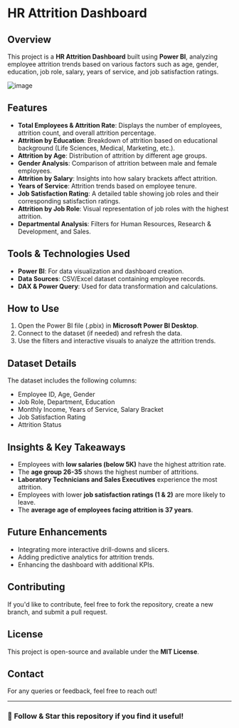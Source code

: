 # HR Attrition Dashboard

## Overview
This project is a **HR Attrition Dashboard** built using **Power BI**, analyzing employee attrition trends based on various factors such as age, gender, education, job role, salary, years of service, and job satisfaction ratings.



![image](https://github.com/user-attachments/assets/65774886-d389-4bdc-b851-da311ce6b122)


## Features
- **Total Employees & Attrition Rate**: Displays the number of employees, attrition count, and overall attrition percentage.
- **Attrition by Education**: Breakdown of attrition based on educational background (Life Sciences, Medical, Marketing, etc.).
- **Attrition by Age**: Distribution of attrition by different age groups.
- **Gender Analysis**: Comparison of attrition between male and female employees.
- **Attrition by Salary**: Insights into how salary brackets affect attrition.
- **Years of Service**: Attrition trends based on employee tenure.
- **Job Satisfaction Rating**: A detailed table showing job roles and their corresponding satisfaction ratings.
- **Attrition by Job Role**: Visual representation of job roles with the highest attrition.
- **Departmental Analysis**: Filters for Human Resources, Research & Development, and Sales.

## Tools & Technologies Used
- **Power BI**: For data visualization and dashboard creation.
- **Data Sources**: CSV/Excel dataset containing employee records.
- **DAX & Power Query**: Used for data transformation and calculations.

## How to Use
1. Open the Power BI file (.pbix) in **Microsoft Power BI Desktop**.
2. Connect to the dataset (if needed) and refresh the data.
3. Use the filters and interactive visuals to analyze the attrition trends.

## Dataset Details
The dataset includes the following columns:
- Employee ID, Age, Gender
- Job Role, Department, Education
- Monthly Income, Years of Service, Salary Bracket
- Job Satisfaction Rating
- Attrition Status

## Insights & Key Takeaways
- Employees with **low salaries (below 5K)** have the highest attrition rate.
- The **age group 26-35** shows the highest number of attritions.
- **Laboratory Technicians and Sales Executives** experience the most attrition.
- Employees with lower **job satisfaction ratings (1 & 2)** are more likely to leave.
- The **average age of employees facing attrition is 37 years**.

## Future Enhancements
- Integrating more interactive drill-downs and slicers.
- Adding predictive analytics for attrition trends.
- Enhancing the dashboard with additional KPIs.

## Contributing
If you'd like to contribute, feel free to fork the repository, create a new branch, and submit a pull request.

## License
This project is open-source and available under the **MIT License**.

## Contact
For any queries or feedback, feel free to reach out!

---
### 🚀 **Follow & Star this repository if you find it useful!**

